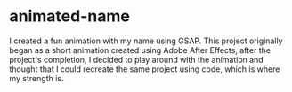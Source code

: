 # animated-name
I created a fun animation with my name using GSAP. This project originally began as a short animation created using Adobe After Effects, after the project's completion, I decided to play around with the animation and thought that I could recreate the same project using code, which is where my strength is.
